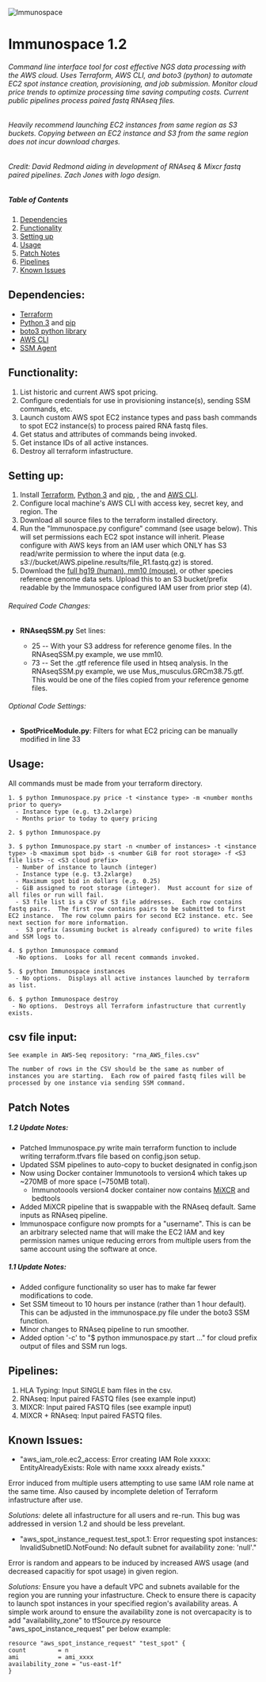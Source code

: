 
![Immunospace](https://github.com/houghtos/Immunospace/blob/master/Immunospace.jpg)

# Immunospace 1.2
###### Command line interface tool for cost effective NGS data processing with the AWS cloud.  Uses Terraform, AWS CLI, and boto3 (python) to automate EC2 spot instance creation, provisioning, and job submission.  Monitor cloud price trends to optimize processing time saving computing costs.  Current public pipelines process paired fastq RNAseq files. 

###### Heavily recommend launching EC2 instances from same region as S3 buckets.  Copying between an EC2 instance and S3 from the same region does not incur download charges.

###### Credit: David Redmond aiding in development of RNAseq & Mixcr fastq paired pipelines. Zach Jones with logo design.

##### Table of Contents  
1. [Dependencies](#Dependencies)
2. [Functionality](#Functionality)
3. [Setting up](#Setting-up)
4. [Usage](#Usage)
5. [Patch Notes](#Patch-Notes)
6. [Pipelines](#Pipelines)
7. [Known Issues](#Known-Issues)

## Dependencies:

  - [Terraform](https://www.terraform.io/intro/getting-started/install.html)
  - [Python 3](https://www.python.org/downloads/) and [pip](https://pip.pypa.io/en/stable/installing/)
  - [boto3 python library](https://boto3.amazonaws.com/v1/documentation/api/latest/guide/quickstart.html#installation)
  - [AWS CLI](https://docs.aws.amazon.com/cli/latest/userguide/installing.html)
  - [SSM Agent](https://docs.aws.amazon.com/systems-manager/latest/userguide/ssm-agent.html)


## Functionality:

  1. List historic and current AWS spot pricing.  
  2. Configure credentials for use in provisioning instance(s), sending SSM commands, etc.
  3. Launch custom AWS spot EC2 instance types and pass bash commands to spot EC2 instance(s) to process paired RNA fastq files.
  4. Get status and attributes of commands being invoked.
  5. Get instance IDs of all active instances.
  6. Destroy all terraform infastructure.

## Setting up:

  1. Install [Terraform](https://www.terraform.io/intro/getting-started/install.html), [Python 3](https://www.python.org/downloads/) and [pip](https://pip.pypa.io/en/stable/installing/), , the and [AWS CLI](https://docs.aws.amazon.com/cli/latest/userguide/installing.html).  
  2. Configure local machine's AWS CLI with access key, secret key, and region.  The
  3. Download all source files to the terraform installed directory.  
  4. Run the "Immunospace.py configure" command (see usage below).  This will set permissions each EC2 spot instance will inherit.  Please configure with AWS keys from an IAM user which ONLY has S3 read/write permission to where the input data (e.g. s3://bucket/AWS.pipeline.results/file_R1.fastq.gz) is stored. 
  5. Download the [full hg19 (human), mm10 (mouse)](http://hgdownload.cse.ucsc.edu/downloads.html), or other species reference genome data sets.  Upload this to an S3 bucket/prefix readable by the Immunospace configured IAM user from prior step (4).

  
  ###### Required Code Changes: 
  - **RNAseqSSM.py** Set lines:
                  
    - 25       -- With your S3 address for reference genome files.  In the RNAseqSSM.py example, we use mm10.
    - 73       -- Set the .gtf reference file used in htseq analysis.  In the RNAseqSSM.py example, we use Mus_musculus.GRCm38.75.gtf.  This would be one of the files copied from your reference genome files.
     
  
  
  ###### Optional Code Settings: 
  
  - **SpotPriceModule.py**: Filters for what EC2 pricing can be manually modified in line 33
  
  
## Usage:

All commands must be made from your terraform directory.

    1. $ python Immunospace.py price -t <instance type> -m <number months prior to query>
      - Instance type (e.g. t3.2xlarge)
      - Months prior to today to query pricing
     
    2. $ python Immunospace.py 
    
    3. $ python Immunospace.py start -n <number of instances> -t <instance type> -b <maximum spot bid> -s <number GiB for root storage> -f <S3 file list> -c <S3 cloud prefix>
      - Number of instance to launch (integer)
      - Instance type (e.g. t3.2xlarge)
      - Maximum spot bid in dollars (e.g. 0.25)
      - GiB assigned to root storage (integer).  Must account for size of all files or run will fail.
      - S3 file list is a CSV of S3 file addresses.  Each row contains fastq pairs.  The first row contains pairs to be submitted to first EC2 instance.  The row column pairs for second EC2 instance. etc. See next section for more information.
      -  S3 prefix (assuming bucket is already configured) to write files and SSM logs to.
      
    4. $ python Immunospace command
      -No options.  Looks for all recent commands invoked.
    
    5. $ python Immunospace instances 
      - No options.  Displays all active instances launched by terraform as list.
    
    6. $ python Immunospace destroy
     - No options.  Destroys all Terraform infastructure that currently exists.
     
## csv file input:

    See example in AWS-Seq repository: "rna_AWS_files.csv" 
    
    The number of rows in the CSV should be the same as number of instances you are starting.  Each row of paired fastq files will be processed by one instance via sending SSM command.
    
## Patch Notes

##### 1.2 Update Notes:
  - Patched Immunospace.py write main terraform function to include writing terraform.tfvars file based on config.json setup. 
  - Updated SSM pipelines to auto-copy to bucket designated in config.json
  - Now using Docker container Immunotools to version4 which takes up ~270MB of more space (~750MB total).   
    - Immunotoools version4 docker container now contains [MiXCR](https://mixcr.readthedocs.io/en/master/) and bedtools  
  - Added MiXCR pipeline that is swappable with the RNAseq default.  Same inputs as RNAseq pipeline. 
  - Immunospace configure now prompts for a "username". This is can be an arbitrary selected name that will make the EC2 IAM and key permission names unique reducing errors from multiple users from the same account using the software at once. 
  
##### 1.1 Update Notes:
  - Added configure functionality so user has to make far fewer modifications to code.
  - Set SSM timeout to 10 hours per instance (rather than 1 hour default).  This can be adjusted in the immunospace.py file under the boto3 SSM function.
  - Minor changes to RNAseq pipeline to run smoother.
  - Added option '-c' to "$ python immunospace.py start ..." for cloud prefix output of files and SSM run logs.

## Pipelines:

1. HLA Typing: Input SINGLE bam files in the csv.
2. RNAseq: Input paired FASTQ files (see example input)
3. MIXCR: Input paired FASTQ files (see example input)
4. MIXCR + RNAseq: Input paired FASTQ files.
 

## Known Issues:
  - "aws_iam_role.ec2_access: Error creating IAM Role xxxxx: EntityAlreadyExists: Role with name xxxx already exists."  
  
  Error induced from multiple users attempting to use same IAM role name at the same time.  Also caused by incomplete deletion of Terraform infastructure after use. 
  
  *Solutions:* delete all infastructure for all users and re-run.  This bug was addressed in version 1.2 and should be less prevelant.
  
  - "aws_spot_instance_request.test_spot.1: Error requesting spot instances: InvalidSubnetID.NotFound: No default subnet for availability zone: 'null'."  
  
  Error is random and appears to be induced by increased AWS usage (and decreased capacitiy for spot usage) in given region.    
  
   *Solutions:* Ensure you have a default VPC and subnets available for the region you are running your infastructure.  Check to ensure there is capacity to launch spot instances in your specified region's availability areas.  A simple work around to ensure the availability zone is not overcapacity is to add "availability_zone" to tfSource.py resource "aws_spot_instance_request" per below example:
   
    resource "aws_spot_instance_request" "test_spot" {
    count         = n
    ami           = ami_xxxx
    availability_zone = "us-east-1f"
    }


